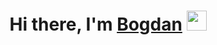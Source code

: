 ###
<h1 align="center">Hi there, I'm <a href="" target="_blank">Bogdan</a>
<img src="https://github.com/blackcater/blackcater/raw/main/images/Hi.gif" height="32"/></h1>

